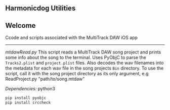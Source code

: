 Harmonicdog Utilities
---------------------


## Welcome
Ccode and scripts associated with the MultiTrack DAW iOS app

***
*mtdawRead.py*
This script reads a MultiTrack DAW song project and prints some info about the song to the terminal. Uses PyObjC to parse the `Tracks2.plist` and `project.plist` files. Also decodes the wav filenames into the metadata for each wav file in the song projects `Bin` directory. To use the script, call it with the song project directory as its only argument, e.g
	ReadProject.py "path/to/song.mtdaw"

*Dependencies:*
python3

```python
pip install pyobjc
pip install crccheck
```


